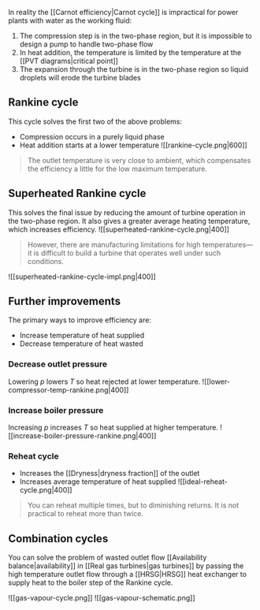 In reality the [[Carnot efficiency|Carnot cycle]] is impractical for power plants with water as the working fluid:
1. The compression step is in the two-phase region, but it is impossible to design a pump to handle two-phase flow
2. In heat addition, the temperature is limited by the temperature at the [[PVT diagrams|critical point]]
3. The expansion through the turbine is in the two-phase region so liquid droplets will erode the turbine blades

## Rankine cycle
This cycle solves the first two of the above problems:
- Compression occurs in a purely liquid phase
- Heat addition starts at a lower temperature
![[rankine-cycle.png|600]]
> The outlet temperature is very close to ambient, which compensates the efficiency a little for the low maximum temperature.

## Superheated Rankine cycle
This solves the final issue by reducing the amount of turbine operation in the two-phase region. It also gives a greater average heating temperature, which increases efficiency.
![[superheated-rankine-cycle.png|400]]

>However, there are manufacturing limitations for high temperatures—it is difficult to build a turbine that operates well under such conditions.

![[superheated-rankine-cycle-impl.png|400]]

## Further improvements
The primary ways to improve efficiency are:
- Increase temperature of heat supplied
- Decrease temperature of heat wasted

### Decrease outlet pressure
Lowering $p$ lowers $T$ so heat rejected at lower temperature.
![[lower-compressor-temp-rankine.png|400]]
### Increase boiler pressure
Increasing $p$ increases $T$ so heat supplied at higher temperature.
![[increase-boiler-pressure-rankine.png|400]]
### Reheat cycle
- Increases the [[Dryness|dryness fraction]] of the outlet
- Increases average temperature of heat supplied
![[ideal-reheat-cycle.png|400]]
>You can reheat multiple times, but to diminishing returns. It is not practical to reheat more than twice.

## Combination cycles
You can solve the problem of wasted outlet flow [[Availability balance|availability]] in [[Real gas turbines|gas turbines]] by passing the high temperature outlet flow through a [[HRSG|HRSG]] heat exchanger to supply heat to the boiler step of the Rankine cycle.

![[gas-vapour-cycle.png]]
![[gas-vapour-schematic.png]]